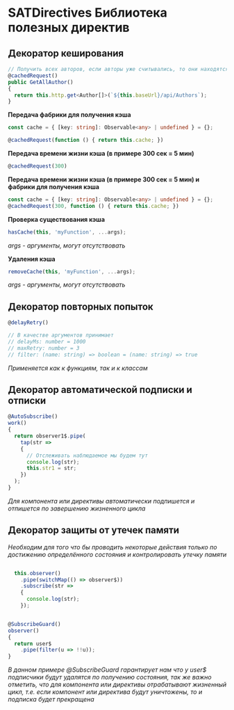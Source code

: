 # SATDirectives Библиотека полезных директив


## Декоратор кеширования


```ts
// Получить всех авторов, если авторы уже считывались, то они находятся в кэше и берутся из него
@cachedRequest()
public GetAllAuthor()
{
  return this.http.get<Author[]>(`${this.baseUrl}/api/Authors`);
}
```

**Передача фабрики для получения кэша**
```ts
const cache = { [key: string]: Observable<any> | undefined } = {};

@cachedRequest(function () { return this.cache; })
```

**Передача времени жизни кэша (в примере  300 сек = 5 мин)**
```ts
@cachedRequest(300)
```

**Передача времени жизни кэша (в примере  300 сек = 5 мин) и фабрики для получения кэша**
```ts
const cache = { [key: string]: Observable<any> | undefined } = {};
@cachedRequest(300, function () { return this.cache; })
```

**Проверка существования кэша**
```ts
hasCache(this, 'myFunction', ...args);
```
*args - аргументы, могут отсутствовать*

**Удаления кэша**
```ts
removeCache(this, 'myFunction', ...args);
```
*args - аргументы, могут отсутствовать*

## Декоратор повторных попыток

```ts
@delayRetry()

// В качестве аргументов принимает 
// delayMs: number = 1000 
// maxRetry: number = 3
// filter: (name: string) => boolean = (name: string) => true
```
*Применяется как к функциям, так и к классам*

## Декоратор автоматической подписки и отписки
```ts
@AutoSubscribe()
work()
{
  return observer1$.pipe(
    tap(str =>
    {
      // Отслеживать наблюдаемое мы будем тут
      console.log(str);
      this.str1 = str;
    })
  );
}
```
*Для компонента или директивы автоматически подпишется и отпишется по завершению жизненного цикла*

## Декоратор защиты от утечек памяти
*Необходим для того что бы проводить некоторые действия только по достижению определённого состояния и контролировать утечку памяти*
```ts

  this.observer()
    .pipe(switchMap(() => observer$))
    .subscribe(str =>
    {
      console.log(str);
    });


@SubscribeGuard()
observer()
{
  return user$
    .pipe(filter(u => !!u));
}
```
*В данном примере @SubscribeGuard гарантирует нам что у user$ подписчики будут удалятся по получению состояния, так же важно отметить, что для компонента или директивы отрабатывают жизненный цикл, т.е. если компонент или директива будут уничтожены, то и подписка будет прекращена*
